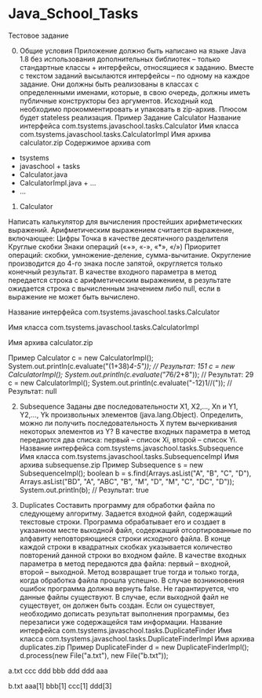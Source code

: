 # Java_School_Tasks
Тестовое задание

0. Общие условия
Приложение должно быть написано на языке Java 1.8 без использования дополнительных библиотек – только стандартные классы + интерфейсы, относящиеся к заданию.
Вместе с текстом заданий высылаются интерфейсы – по одному на каждое задание. Они должны быть реализованы в классах с определенными именами, которые, в свою очередь, должны иметь публичные конструкторы без аргументов.
Исходный код необходимо прокомментировать и упаковать в zip-архив. Плюсом будет stateless реализация.
Пример
Задание
Calculator
Название интерфейса
com.tsystems.javaschool.tasks.Calculator
Имя класса
com.tsystems.javaschool.tasks.CalculatorImpl
Имя архива
calculator.zip
Содержимое архива
com
+ tsystems
+ javaschool + tasks
+ Calculator.java
+ CalculatorImpl.java + ...
+ ...

1. Calculator

Написать калькулятор для вычисления простейших арифметических выражений.
Арифметическим выражением считается выражение, включающее:
Цифры Точка в качестве десятичного разделителя
Круглые скобки Знаки операций («+», «-», «*», «/»)
Приоритет операций: скобки, умножение-деление, сумма-вычитание. Округление производится до 4-го знака после запятой, округляется только конечный результат.
В качестве входного параметра в метод передается строка с арифметическим выражением, в результате ожидается строка с вычисленным значением либо null, если в выражение не может быть вычислено.

Название интерфейса
com.tsystems.javaschool.tasks.Calculator

Имя класса
com.tsystems.javaschool.tasks.CalculatorImpl

Имя архива
calculator.zip

Пример
Calculator c = new CalculatorImpl();
System.out.println(c.evaluate("(1+38)*4-5")); // Результат: 151
c = new CalculatorImpl();
System.out.println(c.evaluate("7*6/2+8")); // Результат: 29
c = new CalculatorImpl(); System.out.println(c.evaluate("-12)1//(")); // Результат: null

2. Subsequence
Заданы две последовательности X1, X2,..., Xn и Y1, Y2,…, Yk произвольных элементов (java.lang.Object). Определить, можно ли получить последовательность X путем вычеркивания некоторых элементов из Y?
В качестве входных параметра в метод передаются два списка: первый – список Xi, второй – список Yi.
Название интерфейса
com.tsystems.javaschool.tasks.Subsequence
Имя класса
com.tsystems.javaschool.tasks.SubsequenceImpl
Имя архива
subsequense.zip
Пример
Subsequence s = new SubsequenceImpl();
boolean b = s.find(Arrays.asList("A", "B", "C", "D"), Arrays.asList("BD", "A", "ABC", "B", "M", "D", "M", "C", "DC", "D"));
System.out.println(b); // Результат: true

3. Duplicates
Составить программу для обработки файла по следующему алгоритму. Задается входной файл, содержащий текстовые строки. Программа обрабатывает его и создает в указанном месте выходной файл, содержащий отсортированные по алфавиту неповторяющиеся строки исходного файла. В конце каждой строки в квадратных скобках указывается количество повторений данной строки во входном файле.
В качестве входных параметра в метод передаются два файла: первый – входной, второй – выходной. Метод возвращает true тогда и только тогда, когда обработка файла прошла успешно. В случае возникновения ошибок программа должна вернуть false.
Не гарантируется, что данные файлы существуют. В случае, если выходной файл не существует, он должен быть создан. Если он существует, необходимо дописать результат выполнения программы, без перезаписи уже содержащейся там информации.
Название интерфейса
com.tsystems.javaschool.tasks.DuplicateFinder
Имя класса
com.tsystems.javaschool.tasks.DuplicateFinderImpl
Имя архива
duplicates.zip
Пример
DuplicateFinder d = new DuplicateFinderImpl(); d.process(new File("a.txt"), new File("b.txt"));

a.txt
ccc
ddd 
bbb 
ddd 
ddd 
aaa

b.txt
aaa[1]
bbb[1]
ccc[1]
ddd[3]

